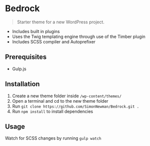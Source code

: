 # Bedrock

>Starter theme for a new WordPress project.

* Includes built in plugins
* Uses the Twig templating engine through use of the Timber plugin
* Includes SCSS compiler and Autoprefixer

## Prerequisites

* Gulp.js

## Installation

1. Create a new theme folder inside `/wp-content/themes/`
2. Open a terminal and cd to the new theme folder
3. Run `git clone https://github.com/SimonNewman/Bedrock.git .`
4. Run `npm install` to install dependencies

## Usage

Watch for SCSS changes by running `gulp watch`
